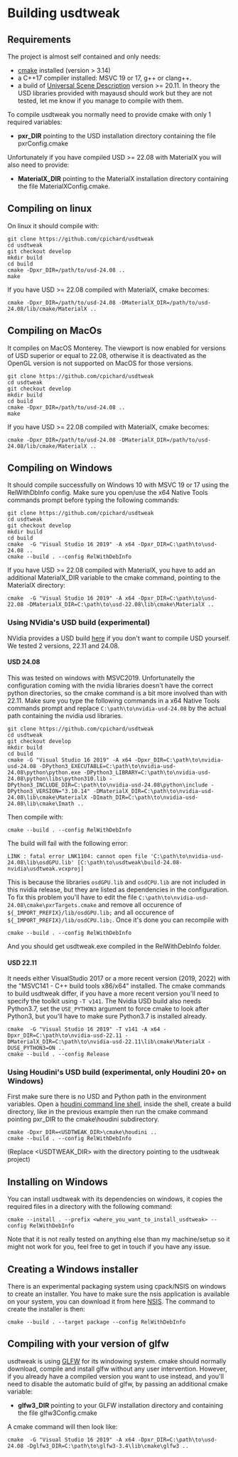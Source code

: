 # Building usdtweak

## Requirements

The project is almost self contained and only needs:

- [cmake](https://cmake.org/) installed (version > 3.14)
- a C++17 compiler installed: MSVC 19 or 17, g++ or clang++.
- a build of [Universal Scene Description](https://github.com/PixarAnimationStudios/USD/releases/tag/v24.08) version >= 20.11. In theory the USD libraries provided with mayausd should work but they are not tested, let me know if you manage to compile with them.

To compile usdtweak you normally need to provide cmake with only 1 required variables:

- __pxr_DIR__ pointing to the USD installation directory containing the file pxrConfig.cmake

Unfortunately if you have compiled USD >= 22.08 with MaterialX you will also need to provide:

- __MaterialX_DIR__ pointing to the MaterialX installation directory containing the file MaterialXConfig.cmake.


## Compiling on linux

On linux it should compile with:

    git clone https://github.com/cpichard/usdtweak
    cd usdtweak
    git checkout develop
    mkdir build
    cd build
    cmake -Dpxr_DIR=/path/to/usd-24.08 ..
    make

If you have USD >= 22.08 compiled with MaterialX, cmake becomes:

    cmake -Dpxr_DIR=/path/to/usd-24.08 -DMaterialX_DIR=/path/to/usd-24.08/lib/cmake/MaterialX ..


## Compiling on MacOs

It compiles on MacOS Monterey. The viewport is now enabled for versions of USD superior or equal to 22.08, otherwise it is deactivated as the OpenGL version is not supported on MacOS for those versions.

    git clone https://github.com/cpichard/usdtweak
    cd usdtweak
    git checkout develop
    mkdir build
    cd build
    cmake -Dpxr_DIR=/path/to/usd-24.08 ..
    make

If you have USD >= 22.08 compiled with MaterialX, cmake becomes:

    cmake -Dpxr_DIR=/path/to/usd-24.08 -DMaterialX_DIR=/path/to/usd-24.08/lib/cmake/MaterialX ..

## Compiling on Windows

It should compile successfully on Windows 10 with MSVC 19 or 17 using the RelWithDbInfo config. Make sure you open/use the x64 Native Tools commands prompt before typing the following commands:

    git clone https://github.com/cpichard/usdtweak
    cd usdtweak
    git checkout develop
    mkdir build
    cd build
    cmake  -G "Visual Studio 16 2019" -A x64 -Dpxr_DIR=C:\path\to\usd-24.08 ..
    cmake --build . --config RelWithDebInfo

If you have USD >= 22.08 compiled with MaterialX, you have to add an additional MaterialX_DIR variable to the cmake command, pointing to the MaterialX directory:

    cmake  -G "Visual Studio 16 2019" -A x64 -Dpxr_DIR=C:\path\to\usd-22.08 -DMaterialX_DIR=C:\path\to\usd-22.08\lib\cmake\MaterialX ..

### Using NVidia's USD build (experimental)

NVidia provides a USD build [here](https://developer.nvidia.com/usd) if you don't want to compile USD yourself. We tested 2 versions, 22.11 and 24.08.

#### USD 24.08

This was tested on windows with MSVC2019. Unfortunatelly the configuration coming with the nvidia libraries doesn't have the correct python directories, so the cmake command is a bit more involved than with 22.11. Make sure you type the following commands in a x64 Native Tools commands prompt and replace `C:\path\to\nvidia-usd-24.08` by the actual path containing the nvidia usd libraries.

    git clone https://github.com/cpichard/usdtweak
    cd usdtweak
    git checkout develop
    mkdir build
    cd build
    cmake -G "Visual Studio 16 2019" -A x64 -Dpxr_DIR=C:\path\to\nvidia-usd-24.08 -DPython3_EXECUTABLE=C:\path\to\nvidia-usd-24.08\python\python.exe -DPython3_LIBRARY=C:\path\to\nvidia-usd-24.08\python\libs\python310.lib -DPython3_INCLUDE_DIR=C:\path\to\nvidia-usd-24.08\python\include -DPython3_VERSION="3.10.14" -DMaterialX_DIR=C:\path\to\nvidia-usd-24.08\lib\cmake\MaterialX -DImath_DIR=C:\path\to\nvidia-usd-24.08\lib\cmake\Imath ..

Then compile with:

    cmake --build . --config RelWithDebInfo

The build will fail with the following error:

    LINK : fatal error LNK1104: cannot open file 'C:\path\to\nvidia-usd-24.08\lib\osdGPU.lib' [C:\path\to\usdtweak\build-24.08-nvidia\usdtweak.vcxproj]

This is because the libraries `osdGPU.lib` and `osdCPU.lib` are not included in this nvidia release, but they are listed as dependencies in the configuration. To fix this problem you'll have to edit the file `C:\path\to\nvidia-usd-24.08\cmake\pxrTargets.cmake` and remove all occurence of `${_IMPORT_PREFIX}/lib/osdGPU.lib;` and all occurence of `${_IMPORT_PREFIX}/lib/osdCPU.lib;`. Once it's done you can recompile with

    cmake --build . --config RelWithDebInfo

And you should get usdtweak.exe compiled in the RelWithDebInfo folder. 

#### USD 22.11

It needs either VisualStudio 2017 or a more recent version (2019, 2022) with the "MSVC141 - C++ build tools x86/x64" installed. The cmake commands to build usdtweak differ, if you have a more recent version you'll need to specify the toolkit using `-T v141`. The Nvidia USD build also needs Python3.7, set the `USE_PYTHON3` argument to force cmake to look after Python3, but you'll have to make sure Python3.7 is installed already.

    cmake  -G "Visual Studio 16 2019" -T v141 -A x64 -Dpxr_DIR=C:\path\to\nvidia-usd-22.11 -DMaterialX_DIR=C:\path\to\nvidia-usd-22.11\lib\cmake\MaterialX -DUSE_PYTHON3=ON ..
    cmake --build . --config Release

### Using Houdini's USD build (experimental, only Houdini 20+ on Windows)

First make sure there is no USD and Python path in the environment variables. Open a [houdini command line shell](https://www.sidefx.com/faq/question/how-do-i-set-up-the-houdini-environment-for-command-line-tools/), inside the shell, create a build directory, like in the previous example then run the cmake command pointing pxr_DIR to the cmake\houdini subdirectory. 

    cmake -Dpxr_DIR=<USDTWEAK_DIR>\cmake\houdini ..
    cmake --build . --config RelWithDebInfo

(Replace <USDTWEAK_DIR> with the directory pointing to the usdtweak project)

## Installing on Windows

You can install usdtweak with its dependencies on windows, it copies the required files in a directory with the following command:

    cmake --install . --prefix <where_you_want_to_install_usdtweak> --config RelWithDebInfo

 Note that it is not really tested on anything else than my machine/setup so it might not work for you, feel free to get in touch if you have any issue.

## Creating a Windows installer

There is an experimental packaging system using cpack/NSIS on windows to create an installer. You have to make sure the nsis application is available on your system, you can download it from here [NSIS](https://nsis.sourceforge.io/Download). The command to create the installer is then:

    cmake --build . --target package --config RelWithDebInfo

## Compiling with your version of glfw

usdtweak is using [GLFW](https://www.glfw.org/) for its windowing system. cmake should normally download, compile and install glfw without any user intervention. However, if you already have a compiled version you want to use instead, and you'll need to disable the automatic build of glfw, by passing an additional cmake variable:

- __glfw3_DIR__  pointing to your GLFW installation directory and containing the file glfw3Config.cmake

A cmake command will then look like:

    cmake  -G "Visual Studio 16 2019" -A x64 -Dpxr_DIR=C:\path\to\usd-24.08 -Dglfw3_DIR=C:\path\to\glfw3-3.4\lib\cmake\glfw3 ..

